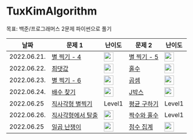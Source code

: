 # TuxKimAlgorithm
목표: 백준/프로그래머스 2문제 파이썬으로 풀기

|날짜|문제 1|난이도|문제 2|난이도|
|------|---|---|---|---|
|2022.06.21.|[별 찍기 - 4](https://www.acmicpc.net/problem/2441)|<img height="25px" width="25px" src="https://static.solved.ac/tier_small/3.svg"/>|[별 찍기 - 5](https://www.acmicpc.net/problem/2442)|<img height="25px" width="25px" src="https://static.solved.ac/tier_small/3.svg"/>|
|2022.06.22.|[최댓값](https://www.acmicpc.net/problem/2562)|<img height="25px" width="25px" src="https://static.solved.ac/tier_small/3.svg"/>|[홀수](https://www.acmicpc.net/problem/2576)|<img height="25px" width="25px" src="https://static.solved.ac/tier_small/3.svg"/>|
|2022.06.23.|[별 찍기 - 6](https://www.acmicpc.net/problem/2433)|<img height="25px" width="25px" src="https://static.solved.ac/tier_small/3.svg"/>|[곱셈](https://www.acmicpc.net/problem/2588)|<img height="25px" width="25px" src="https://static.solved.ac/tier_small/3.svg"/>|
|2022.06.24.|[배수 찾기](https://www.acmicpc.net/problem/4504)|<img height="25px" width="25px" src="https://static.solved.ac/tier_small/3.svg"/>|[J박스](https://www.acmicpc.net/problem/5354)|<img height="25px" width="25px" src="https://static.solved.ac/tier_small/3.svg"/>|
|2022.06.25|[직사각형 별찍기](https://programmers.co.kr/learn/courses/30/lessons/12969)|Level1|[평균 구하기](https://programmers.co.kr/learn/courses/30/lessons/12944)|Level1|
|2022.06.26.|[직사각형에서 탈출](https://www.acmicpc.net/problem/1085)|<img height="25px" width="25px" src="https://static.solved.ac/tier_small/3.svg"/>|[짝수와 홀수](https://programmers.co.kr/learn/courses/30/lessons/12937)|Level1|
|2022.06.25|[일곱 난쟁이](https://www.acmicpc.net/problem/2309)|<img height="25px" width="25px" src="https://static.solved.ac/tier_small/1.svg"/>|[점수 집계](https://www.acmicpc.net/problem/9086)|<img height="25px" width="25px" src="https://static.solved.ac/tier_small/2.svg"/>
